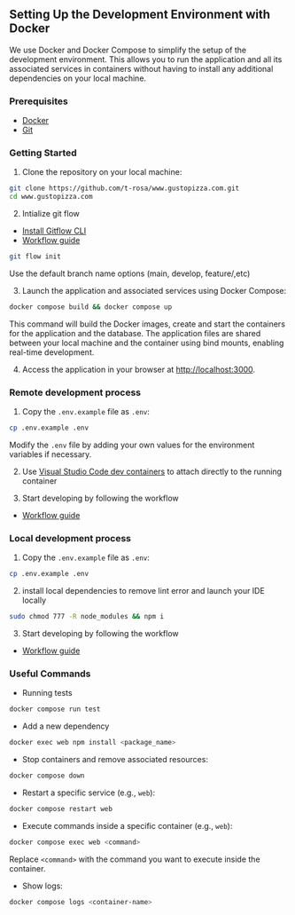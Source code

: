 ## Setting Up the Development Environment with Docker

We use Docker and Docker Compose to simplify the setup of the development environment. This allows you to run the application and all its associated services in containers without having to install any additional dependencies on your local machine.

### Prerequisites

- [Docker](https://docs.docker.com/get-docker/)
- [Git](https://git-scm.com/downloads)

### Getting Started

1. Clone the repository on your local machine:

```bash
git clone https://github.com/t-rosa/www.gustopizza.com.git
cd www.gustopizza.com
```

2. Intialize git flow

- [Install Gitflow CLI](http://danielkummer.github.io/git-flow-cheatsheet/)
- [Workflow guide](https://www.atlassian.com/git/tutorials/comparing-workflows/gitflow-workflow)

```bash
git flow init
```

Use the default branch name options (main, develop, feature/,etc)

3. Launch the application and associated services using Docker Compose:

```bash
docker compose build && docker compose up
```

This command will build the Docker images, create and start the containers for the application and the database. The application files are shared between your local machine and the container using bind mounts, enabling real-time development.

4. Access the application in your browser at [http://localhost:3000](http://localhost:3000).

### Remote development process

1. Copy the `.env.example` file as `.env`:

```bash
cp .env.example .env
```

Modify the `.env` file by adding your own values for the environment variables if necessary.

2. Use [Visual Studio Code dev containers](https://code.visualstudio.com/docs/devcontainers/containers) to attach directly to the running container

3. Start developing by following the workflow

- [Workflow guide](https://www.atlassian.com/git/tutorials/comparing-workflows/gitflow-workflow)

### Local development process

1. Copy the `.env.example` file as `.env`:

```bash
cp .env.example .env
```

2. install local dependencies to remove lint error and launch your IDE locally

```bash
sudo chmod 777 -R node_modules && npm i
```

3. Start developing by following the workflow

- [Workflow guide](https://www.atlassian.com/git/tutorials/comparing-workflows/gitflow-workflow)

### Useful Commands

- Running tests

```bash
docker compose run test
```

- Add a new dependency

```bash
docker exec web npm install <package_name>
```

- Stop containers and remove associated resources:

```bash
docker compose down
```

- Restart a specific service (e.g., `web`):

```bash
docker compose restart web
```

- Execute commands inside a specific container (e.g., `web`):

```bash
docker compose exec web <command>
```

Replace `<command>` with the command you want to execute inside the container.

- Show logs:

```bash
docker compose logs <container-name>
```
